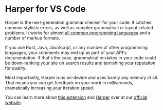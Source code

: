 # Harper for VS Code

Harper is the next-generation grammar checker for your code. It catches common stylistic errors, as well as complex grammatical or layout-related problems. It works for almost [all common programming languages](https://writewithharper.com/docs/integrations/language-server#Supported-Languages) and a number of markup formats.

If you use Rust, Java, JavaScript, or any number of other programming languages, your comments may end up as part of your API's documentation. If that's the case, grammatical mistakes in your code could be down-ranking your site on search results and tarnishing your reputation for quality.

Most importantly, Harper runs on-device and uses barely any memory at all. That means you can get feedback on your work in milliseconds, dramatically increasing your iteration speed.

You can learn more about [this extension](https://writewithharper.com/docs/integrations/visual-studio-code) and [Harper](https://writewithharper.com/docs/about) over at our [official website](https://writewithharper.com).
